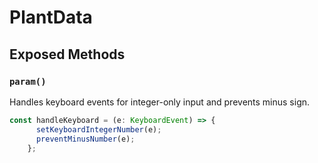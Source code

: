 # PlantData

## Exposed Methods

### `param()`
Handles keyboard events for integer-only input and prevents minus sign.

```ts
const handleKeyboard = (e: KeyboardEvent) => {
      setKeyboardIntegerNumber(e);
      preventMinusNumber(e);
    };
```
